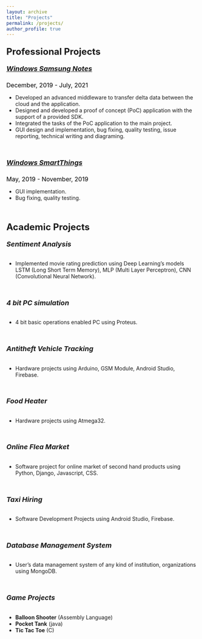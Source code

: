 ```yaml
---
layout: archive
title: "Projects"
permalink: /projects/
author_profile: true
---
```


### <font size = "+2.5"><b>Professional Projects</b></font>
##### <font size = "+1.5"><a href = "https://www.microsoft.com/en-us/p/samsung-notes/9nblggh43vhv?activetab=pivot:overviewtab" target="_blank" rel="noopener noreferrer"><b>Windows Samsung Notes</b></a></font>
<font size = "-0.5" color = "black">December, 2019 - July, 2021</font>
- Developed an advanced middleware to transfer delta data between the cloud and the application.
- Designed and developed a proof of concept (PoC) application with the support of a provided SDK.
- Integrated the tasks of the PoC application to the main project.
- GUI design and implementation, bug fixing, quality testing, issue reporting, technical writing and diagraming.
<br>

##### <font size = "+1.5"><a href = "https://www.microsoft.com/en-us/p/smartthings/9nhw1sb8b92l?activetab=pivot:overviewtab" target="_blank" rel="noopener noreferrer"><b>Windows SmartThings</b></a></font>
<font size = "-0.5" color = "black">May, 2019 - November, 2019</font> 
- GUI implementation.
- Bug fixing, quality testing.
<br> 

### <font size = "+2.5"><b>Academic Projects</b></font>
###### <font size = "+1.5"><b>Sentiment Analysis</b></font>
- Implemented movie rating prediction using Deep Learning’s models LSTM (Long Short Term Memory), MLP (Multi Layer Perceptron), CNN (Convolutional Neural Network).
<br>

###### <font size = "+1.5"><b>4 bit PC simulation</b></font>
- 4 bit basic operations enabled PC using Proteus.
<br>

###### <font size = "+1.5"><b>Antitheft Vehicle Tracking</b></font>
- Hardware projects using Arduino, GSM Module, Android Studio, Firebase.
<br>

###### <font size = "+1.5"><b>Food Heater</b></font>
- Hardware projects using Atmega32.
<br>

###### <font size = "+1.5"><b>Online Flea Market</b></font>
- Software project for online market of second hand products using Python, Django, Javascript, CSS.
<br>

###### <font size = "+1.5"><b>Taxi Hiring</b></font>
- Software Development Projects using Android Studio, Firebase.
<br>

###### <font size = "+1.5"><b>Database Management System</b></font>
- User’s data management system of any kind of institution, organizations using MongoDB.
<br>

###### <font size = "+1.5"><b>Game Projects</b></font>
- **Balloon Shooter** (Assembly Language)
- **Pocket Tank** (java)
- **Tic Tac Toe** (C)

